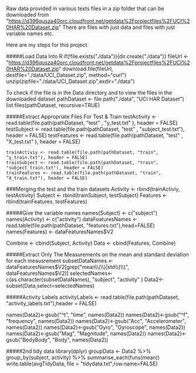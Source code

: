 Raw data provided in various texts files in a zip folder that can be downloaded from  "https://d396qusza40orc.cloudfront.net/getdata%2Fprojectfiles%2FUCI%20HAR%20Dataset.zip"
There are files with just data and files with just variable names etc.

Here are my steps for this project.

#####Load Data Into R
    if(!file.exists("./data")){dir.create("./data")}
    fileUrl <- "https://d396qusza40orc.cloudfront.net/getdata%2Fprojectfiles%2FUCI%20HAR%20Dataset.zip"
    download.file(fileUrl, destfile="./data/UCI_Dataset.zip", method="curl")
    unzip(zipfile="./data/UCI_Dataset.zip",exdir="./data")

To check if the file is in the Data directory and to view the files in the downloaded dataset
    pathDataset <- file.path("./data", "UCI HAR Dataset")
    list.files(pathDataset, recursive=TRUE)

#####Extract Appropriate Files For Test & Train
    testActivity  <- read.table(file.path(pathDataset, "test" , "y_test.txt" ), header = FALSE)
    testSubject  <- read.table(file.path(pathDataset, "test" , "subject_test.txt"), header = FALSE)
    testFeatures  <- read.table(file.path(pathDataset, "test" , "X_test.txt" ), header = FALSE)

    trainActiviy <- read.table(file.path(pathDataset, "train", "y_train.txt"), header = FALSE)
    trainSubject <- read.table(file.path(pathDataset, "train", "subject_train.txt"), header = FALSE)
    trainFeatures <- read.table(file.path(pathDataset, "train", "X_train.txt"), header = FALSE)

###Merging the test and the train datasets
Activity <- rbind(trainActiviy, testActivity)
Subject <- rbind(trainSubject, testSubject)
Features <- rbind(trainFeatures, testFeatures)

#####Give the variable names
names(Subject) <- c("subject")
names(Activity) <- c("activity")
dataFeaturesNames <- read.table(file.path(pathDataset, "features.txt"),head=FALSE)
names(Features) <- dataFeaturesNames$V2

Combine <- cbind(Subject, Activity)
Data <- cbind(Features, Combine)

#####Extract Only The Measurements on the mean and standard deviation for each meausrement
subsetDataNames <- dataFeaturesNames$V2[grep("mean\\(\\)|std\\(\\)", dataFeaturesNames$V2)]
selectedNames<-c(as.character(subsetDataNames), "subject", "activity" )
Data2<-subset(Data,select=selectedNames)

#####Activity Labels
activityLabels <- read.table(file.path(pathDataset, "activity_labels.txt"),header = FALSE)

names(Data2)<-gsub("^t", "time", names(Data2))
names(Data2)<-gsub("^f", "frequency", names(Data2))
names(Data2)<-gsub("Acc", "Accelerometer", names(Data2))
names(Data2)<-gsub("Gyro", "Gyroscope", names(Data2))
names(Data2)<-gsub("Mag", "Magnitude", names(Data2))
names(Data2)<-gsub("BodyBody", "Body", names(Data2))

#####2nd tidy data
library(dplyr)
groupData <- Data2 %>%
        group_by(subject, activity) %>%
        summarise_each(funs(mean))
write.table(avgTidyData, file = "tidydata.txt",row.name=FALSE)

